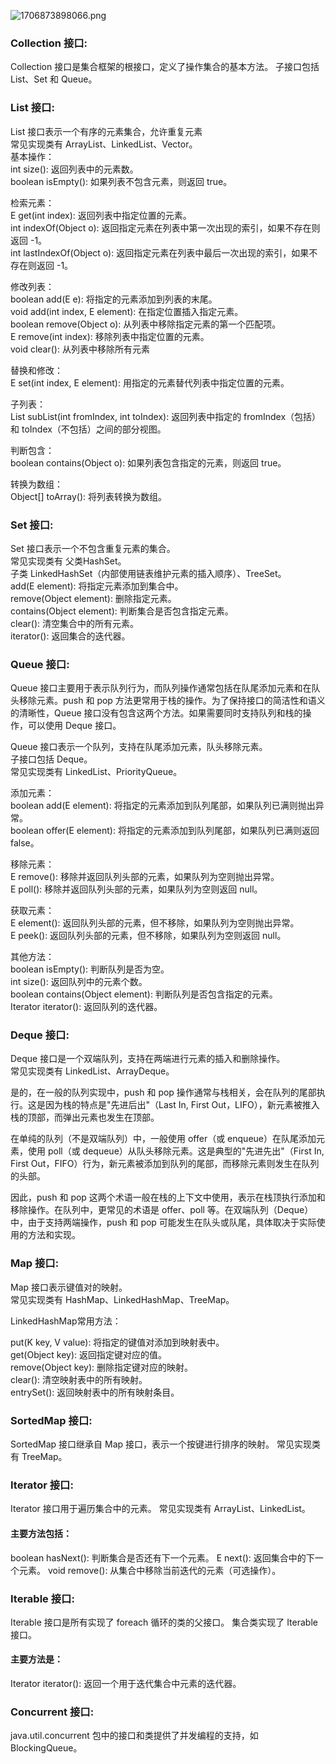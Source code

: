 ![1706873898066.png](https://img.xwyue.com/i/2024/02/02/65bcd42c7a3c4.png)

### Collection 接口:

Collection 接口是集合框架的根接口，定义了操作集合的基本方法。
子接口包括 List、Set 和 Queue。

### List 接口:

List 接口表示一个有序的元素集合，允许重复元素   
常见实现类有 ArrayList、LinkedList、Vector。   
基本操作：    
int size(): 返回列表中的元素数。   
boolean isEmpty(): 如果列表不包含元素，则返回 true。    

检索元素：    
E get(int index): 返回列表中指定位置的元素。   
int indexOf(Object o): 返回指定元素在列表中第一次出现的索引，如果不存在则返回 -1。   
int lastIndexOf(Object o): 返回指定元素在列表中最后一次出现的索引，如果不存在则返回 -1。   

修改列表：     
boolean add(E e): 将指定的元素添加到列表的末尾。    
void add(int index, E element): 在指定位置插入指定元素。    
boolean remove(Object o): 从列表中移除指定元素的第一个匹配项。    
E remove(int index): 移除列表中指定位置的元素。    
void clear(): 从列表中移除所有元素    

替换和修改：   
E set(int index, E element): 用指定的元素替代列表中指定位置的元素。   

子列表：   
List<E> subList(int fromIndex, int toIndex): 返回列表中指定的 fromIndex（包括）和 toIndex（不包括）之间的部分视图。   

判断包含：   
boolean contains(Object o): 如果列表包含指定的元素，则返回 true。   
   
转换为数组：   
Object[] toArray(): 将列表转换为数组。   


### Set 接口:

Set 接口表示一个不包含重复元素的集合。   
常见实现类有 父类HashSet。   
子类 LinkedHashSet（内部使用链表维护元素的插入顺序）、TreeSet。    
add(E element): 将指定元素添加到集合中。     
remove(Object element): 删除指定元素。     
contains(Object element): 判断集合是否包含指定元素。    
clear(): 清空集合中的所有元素。   
iterator(): 返回集合的迭代器。     

### Queue 接口:
Queue 接口主要用于表示队列行为，而队列操作通常包括在队尾添加元素和在队头移除元素。push 和 pop 方法更常用于栈的操作。为了保持接口的简洁性和语义的清晰性，Queue 接口没有包含这两个方法。如果需要同时支持队列和栈的操作，可以使用 Deque 接口。    

Queue 接口表示一个队列，支持在队尾添加元素，队头移除元素。     
子接口包括 Deque。     
常见实现类有 LinkedList、PriorityQueue。    

添加元素：    
boolean add(E element): 将指定的元素添加到队列尾部，如果队列已满则抛出异常。    
boolean offer(E element): 将指定的元素添加到队列尾部，如果队列已满则返回 false。    

移除元素：   
E remove(): 移除并返回队列头部的元素，如果队列为空则抛出异常。    
E poll(): 移除并返回队列头部的元素，如果队列为空则返回 null。     
   
获取元素：    
E element(): 返回队列头部的元素，但不移除，如果队列为空则抛出异常。   
E peek(): 返回队列头部的元素，但不移除，如果队列为空则返回 null。    
 
其他方法：   
boolean isEmpty(): 判断队列是否为空。   
int size(): 返回队列中的元素个数。   
boolean contains(Object element): 判断队列是否包含指定的元素。   
Iterator<E> iterator(): 返回队列的迭代器。   


### Deque 接口:   
    
Deque 接口是一个双端队列，支持在两端进行元素的插入和删除操作。   
常见实现类有 LinkedList、ArrayDeque。    

是的，在一般的队列实现中，push 和 pop 操作通常与栈相关，会在队列的尾部执行。这是因为栈的特点是"先进后出"（Last In, First Out，LIFO），新元素被推入栈的顶部，而弹出元素也发生在顶部。     
  
在单纯的队列（不是双端队列）中，一般使用 offer（或 enqueue）在队尾添加元素，使用 poll（或 dequeue）从队头移除元素。这是典型的"先进先出"（First In, First Out，FIFO）行为，新元素被添加到队列的尾部，而移除元素则发生在队列的头部。    

因此，push 和 pop 这两个术语一般在栈的上下文中使用，表示在栈顶执行添加和移除操作。在队列中，更常见的术语是 offer、poll 等。在双端队列（Deque）中，由于支持两端操作，push 和 pop 可能发生在队头或队尾，具体取决于实际使用的方法和实现。    
   
### Map 接口:

Map 接口表示键值对的映射。    
常见实现类有 HashMap、LinkedHashMap、TreeMap。

LinkedHashMap常用方法：

put(K key, V value): 将指定的键值对添加到映射表中。   
get(Object key): 返回指定键对应的值。    
remove(Object key): 删除指定键对应的映射。    
clear(): 清空映射表中的所有映射。    
entrySet(): 返回映射表中的所有映射条目。   

### SortedMap 接口:

SortedMap 接口继承自 Map 接口，表示一个按键进行排序的映射。
常见实现类有 TreeMap。

### Iterator 接口:
Iterator 接口用于遍历集合中的元素。
常见实现类有 ArrayList、LinkedList。

#### 主要方法包括：
boolean hasNext(): 判断集合是否还有下一个元素。
E next(): 返回集合中的下一个元素。
void remove(): 从集合中移除当前迭代的元素（可选操作）。

### Iterable 接口:

Iterable 接口是所有实现了 foreach 循环的类的父接口。
集合类实现了 Iterable 接口。

#### 主要方法是：
Iterator<E> iterator(): 返回一个用于迭代集合中元素的迭代器。

### Concurrent 接口:

java.util.concurrent 包中的接口和类提供了并发编程的支持，如 BlockingQueue。
